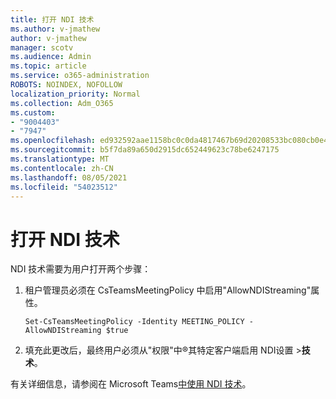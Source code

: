 ```yaml
---
title: 打开 NDI 技术
ms.author: v-jmathew
author: v-jmathew
manager: scotv
ms.audience: Admin
ms.topic: article
ms.service: o365-administration
ROBOTS: NOINDEX, NOFOLLOW
localization_priority: Normal
ms.collection: Adm_O365
ms.custom:
- "9004403"
- "7947"
ms.openlocfilehash: ed932592aae1158bc0c0da4817467b69d20208533bc080cb0e424f552af8601a
ms.sourcegitcommit: b5f7da89a650d2915dc652449623c78be6247175
ms.translationtype: MT
ms.contentlocale: zh-CN
ms.lasthandoff: 08/05/2021
ms.locfileid: "54023512"
---
```

# <a name="turn-on-ndi-technology"></a>打开 NDI 技术

NDI 技术需要为用户打开两个步骤：

1. 租户管理员必须在 CsTeamsMeetingPolicy 中启用"AllowNDIStreaming"属性。

    `Set-CsTeamsMeetingPolicy -Identity MEETING_POLICY -AllowNDIStreaming $true`

2. 填充此更改后，最终用户必须从"权限"中®其特定客户端启用 NDI设置 >**技术**。

有关详细信息，请参阅在 Microsoft Teams[中使用 NDI 技术](https://docs.microsoft.com/microsoftteams/use-ndi-in-meetings)。
